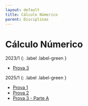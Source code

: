 ```yaml
---
layout: default
title: Cálculo Númerico
parent: Disciplinas
---
```


# Cálculo Númerico

2023/1
{: .label .label-green }

- [Prova 3](2023/1/prova3.pdf)

2025/1
{: .label .label-green }

- [Prova 1](2025/1/prova1.pdf)
- [Prova 2](2025/1/prova2.pdf)
- [Prova 3 - Parte A](2025/1/prova3_parteA.pdf)
